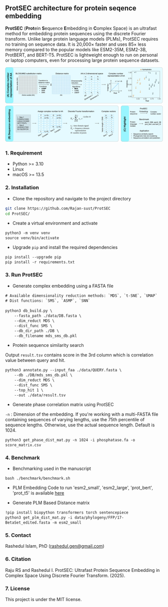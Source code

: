 ## ProtSEC architecture for protein seqence embedding
**ProtSEC** (**Prot**ein **S**equence **E**mbedding in **C**omplex Space) is an ultrafast method for embedding protein sequences using the discrete Fourier transform. Unlike large protein language models (PLMs), ProtSEC requires no training on sequence data. It is 20,000× faster and uses 85× less memory compared to the popular models like ESM2-35M, ESM2-3B, ProtBERT, and BERT-T5. ProtSEC is lightweight enough to run on personal or laptop computers, even for processing large protein sequence datasets. 

<p align="center">
  <img src="./data/plots/figures_ProtSEC/figure.1_v5_github.jpeg" width="800"/>
</p>

### 1. Requirement

 - Python >= 3.10
 - Linux
 - macOS >= 13.5

### 2. Installation

 - Clone the repository and navigate to the project directory

```sh
git clone https://github.com/Rajan-sust/ProtSEC
cd ProtSEC/
```

- Create a virtual environment and activate

```
python3 -m venv venv
source venv/bin/activate
```

- Upgrade `pip` and install the required dependencies

```
pip install --upgrade pip
pip install -r requirements.txt
```

### 3. Run ProtSEC

- Generate complex embedding using a FASTA file

```
# Available dimensionality reduction methods: `MDS`, `t-SNE`, `UMAP`
# Dist functions: `SMS`, `ASMP`, `SNN`

python3 db_build.py \
    --fasta_path ./data/DB.fasta \
    --dim_reduct MDS \
    --dist_func SMS \
    --db_dir_path ./DB \
    --db_filename mds_sms_db.pkl
```

- Protein sequence similarity search

Output `result.tsv` contains score in the 3rd column which is correlation value between query and hit.

```
python3 annotate.py --input_faa ./data/QUERY.fasta \
    --db ./DB/mds_sms_db.pkl \
    --dim_reduct MDS \
    --dist_func SMS \
    --top_hit 1 \
    --out ./data/result.tsv
```

- Generate phase correlation matrix using ProtSEC

`-n` : Dimension of the embedding. If you're working with a multi-FASTA file containing sequences of varying lengths, use the 75th percentile of sequence lengths. Otherwise, use the actual sequence length. Default is 1024.

```
python3 get_phase_dist_mat.py -n 1024 -i phosphatase.fa -o score_matrix.csv
```

### 4. Benchmark 

- Benchmarking used in the manuscript

```
bash ./benchmark/benchmark.sh
```

- PLM Embedding
Code to run 'esm2_small', 'esm2_large', 'prot_bert', 'prot_t5' is available [here](https://github.com/Rajan-sust/GeneAnnotation) 

- Generate PLM Based Distance matrix

```
!pip install biopython transformers torch sentencepiece
python3 get_plm_dist_mat.py -i data/phylogeny/FFP/17-BetaSet_edited.fasta -m esm2_small
```

### 5. Contact
Rashedul Islam, PhD (rashedul.gen@gmail.com)

### 6. Citation
Raju RS and Rashedul I. ProtSEC: Ultrafast Protein Sequence Embedding in Complex Space Using Discrete Fourier Transform. (2025).

### 7. License
This project is under the MIT license.
